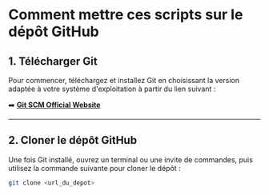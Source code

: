# **Comment mettre ces scripts sur le dépôt GitHub**

## 1. **Télécharger Git**
Pour commencer, téléchargez et installez Git en choisissant la version adaptée à votre système d'exploitation à partir du lien suivant :

➡️ [**Git SCM Official Website**](https://git-scm.com/)

---

## 2. **Cloner le dépôt GitHub**
Une fois Git installé, ouvrez un terminal ou une invite de commandes, puis utilisez la commande suivante pour cloner le dépôt :
```bash
git clone <url_du_depot>
